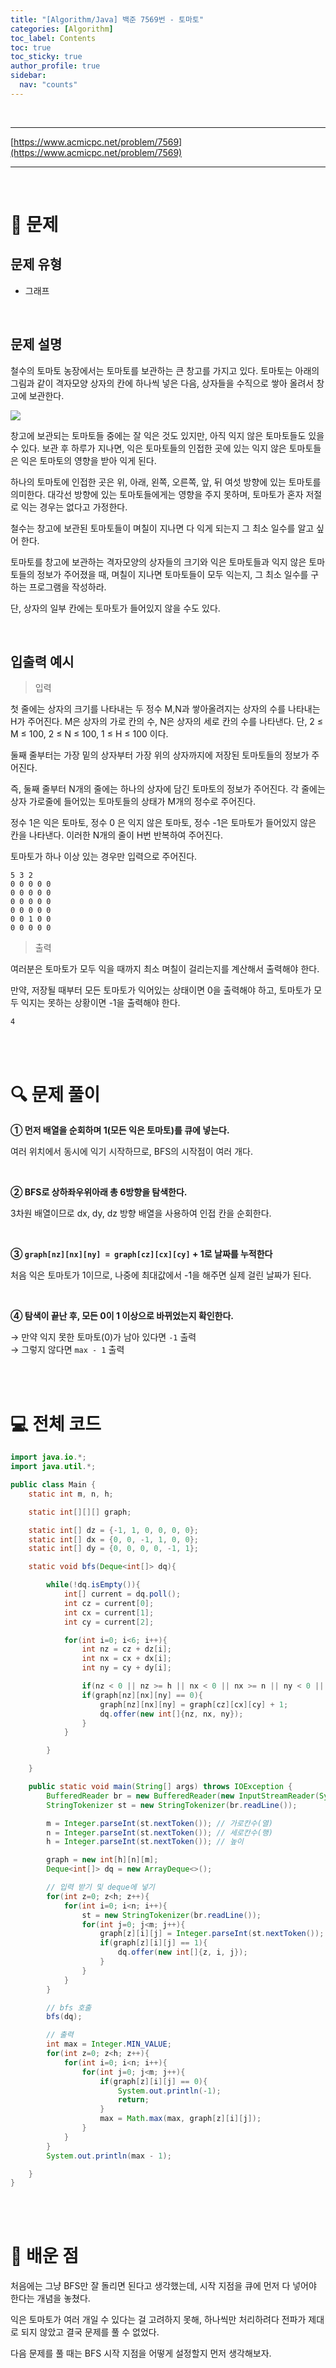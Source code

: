 ```yaml
---
title: "[Algorithm/Java] 백준 7569번 - 토마토"
categories: [Algorithm]
toc_label: Contents
toc: true
toc_sticky: true
author_profile: true
sidebar:
  nav: "counts"
---
```


<br>

---

[https://www.acmicpc.net/problem/7569](https://www.acmicpc.net/problem/7569)

---

<br>

# 📌 문제

## 문제 유형

- 그래프

<br>

## 문제 설명

철수의 토마토 농장에서는 토마토를 보관하는 큰 창고를 가지고 있다. 토마토는 아래의 그림과 같이 격자모양 상자의 칸에 하나씩 넣은 다음, 상자들을 수직으로 쌓아 올려서 창고에 보관한다.

![](/assets/images/2025/2025-06-29-10-22-07.png)

창고에 보관되는 토마토들 중에는 잘 익은 것도 있지만, 아직 익지 않은 토마토들도 있을 수 있다. 보관 후 하루가 지나면, 익은 토마토들의 인접한 곳에 있는 익지 않은 토마토들은 익은 토마토의 영향을 받아 익게 된다.

하나의 토마토에 인접한 곳은 위, 아래, 왼쪽, 오른쪽, 앞, 뒤 여섯 방향에 있는 토마토를 의미한다. 대각선 방향에 있는 토마토들에게는 영향을 주지 못하며, 토마토가 혼자 저절로 익는 경우는 없다고 가정한다.

철수는 창고에 보관된 토마토들이 며칠이 지나면 다 익게 되는지 그 최소 일수를 알고 싶어 한다.

토마토를 창고에 보관하는 격자모양의 상자들의 크기와 익은 토마토들과 익지 않은 토마토들의 정보가 주어졌을 때, 며칠이 지나면 토마토들이 모두 익는지, 그 최소 일수를 구하는 프로그램을 작성하라.

단, 상자의 일부 칸에는 토마토가 들어있지 않을 수도 있다.

<br>

## 입출력 예시

> 입력

첫 줄에는 상자의 크기를 나타내는 두 정수 M,N과 쌓아올려지는 상자의 수를 나타내는 H가 주어진다. M은 상자의 가로 칸의 수, N은 상자의 세로 칸의 수를 나타낸다. 단, 2 ≤ M ≤ 100, 2 ≤ N ≤ 100, 1 ≤ H ≤ 100 이다.

둘째 줄부터는 가장 밑의 상자부터 가장 위의 상자까지에 저장된 토마토들의 정보가 주어진다.

즉, 둘째 줄부터 N개의 줄에는 하나의 상자에 담긴 토마토의 정보가 주어진다. 각 줄에는 상자 가로줄에 들어있는 토마토들의 상태가 M개의 정수로 주어진다.

정수 1은 익은 토마토, 정수 0 은 익지 않은 토마토, 정수 -1은 토마토가 들어있지 않은 칸을 나타낸다. 이러한 N개의 줄이 H번 반복하여 주어진다.

토마토가 하나 이상 있는 경우만 입력으로 주어진다.

```
5 3 2
0 0 0 0 0
0 0 0 0 0
0 0 0 0 0
0 0 0 0 0
0 0 1 0 0
0 0 0 0 0
```

> 출력

여러분은 토마토가 모두 익을 때까지 최소 며칠이 걸리는지를 계산해서 출력해야 한다.

만약, 저장될 때부터 모든 토마토가 익어있는 상태이면 0을 출력해야 하고, 토마토가 모두 익지는 못하는 상황이면 -1을 출력해야 한다.

```
4
```

<br><br>

# 🔍 문제 풀이

**① 먼저 배열을 순회하며 1(모든 익은 토마토)를 큐에 넣는다.**

여러 위치에서 동시에 익기 시작하므로, BFS의 시작점이 여러 개다.

<br>

**② BFS로 상하좌우위아래 총 6방향을 탐색한다.**

3차원 배열이므로 dx, dy, dz 방향 배열을 사용하여 인접 칸을 순회한다.

<br>

**③ `graph[nz][nx][ny] = graph[cz][cx][cy]` + 1로 날짜를 누적한다**

처음 익은 토마토가 1이므로, 나중에 최대값에서 -1을 해주면 실제 걸린 날짜가 된다.

<br>

**④ 탐색이 끝난 후, 모든 0이 1 이상으로 바뀌었는지 확인한다.**

→ 만약 익지 못한 토마토(0)가 남아 있다면 `-1` 출력<br>
→ 그렇지 않다면 `max - 1` 출력

<br><br>

# 💻 전체 코드

```java
import java.io.*;
import java.util.*;

public class Main {
    static int m, n, h;

    static int[][][] graph;

    static int[] dz = {-1, 1, 0, 0, 0, 0};
    static int[] dx = {0, 0, -1, 1, 0, 0};
    static int[] dy = {0, 0, 0, 0, -1, 1};

    static void bfs(Deque<int[]> dq){

        while(!dq.isEmpty()){
            int[] current = dq.poll();
            int cz = current[0];
            int cx = current[1];
            int cy = current[2];

            for(int i=0; i<6; i++){
                int nz = cz + dz[i];
                int nx = cx + dx[i];
                int ny = cy + dy[i];

                if(nz < 0 || nz >= h || nx < 0 || nx >= n || ny < 0 || ny >=m) continue;
                if(graph[nz][nx][ny] == 0){
                    graph[nz][nx][ny] = graph[cz][cx][cy] + 1;
                    dq.offer(new int[]{nz, nx, ny});
                }
            }

        }

    }

    public static void main(String[] args) throws IOException {
        BufferedReader br = new BufferedReader(new InputStreamReader(System.in));
        StringTokenizer st = new StringTokenizer(br.readLine());

        m = Integer.parseInt(st.nextToken()); // 가로칸수(열)
        n = Integer.parseInt(st.nextToken()); // 세로칸수(행)
        h = Integer.parseInt(st.nextToken()); // 높이

        graph = new int[h][n][m];
        Deque<int[]> dq = new ArrayDeque<>();

        // 입력 받기 및 deque에 넣기
        for(int z=0; z<h; z++){
            for(int i=0; i<n; i++){
                st = new StringTokenizer(br.readLine());
                for(int j=0; j<m; j++){
                    graph[z][i][j] = Integer.parseInt(st.nextToken());
                    if(graph[z][i][j] == 1){
                        dq.offer(new int[]{z, i, j});
                    }
                }
            }
        }

        // bfs 호출
        bfs(dq);

        // 출력
        int max = Integer.MIN_VALUE;
        for(int z=0; z<h; z++){
            for(int i=0; i<n; i++){
                for(int j=0; j<m; j++){
                    if(graph[z][i][j] == 0){
                        System.out.println(-1);
                        return;
                    }
                    max = Math.max(max, graph[z][i][j]);
                }
            }
        }
        System.out.println(max - 1);

    }
}
```

<br><br>

# 💭 배운 점

처음에는 그냥 BFS만 잘 돌리면 된다고 생각했는데, 시작 지점을 큐에 먼저 다 넣어야 한다는 개념을 놓쳤다.

익은 토마토가 여러 개일 수 있다는 걸 고려하지 못해, 하나씩만 처리하려다 전파가 제대로 되지 않았고 결국 문제를 풀 수 없었다.

다음 문제를 풀 때는 BFS 시작 지점을 어떻게 설정할지 먼저 생각해보자.

<br>

